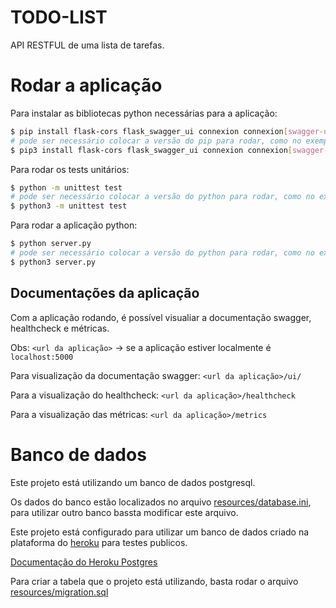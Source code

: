 # TODO-LIST

API RESTFUL de uma lista de tarefas.

# Rodar a aplicação

Para instalar as bibliotecas python necessárias para a aplicação:

```bash
$ pip install flask-cors flask_swagger_ui connexion connexion[swagger-ui] appmetrics unittest json
# pode ser necessário colocar a versão do pip para rodar, como no exemplo abaixo:
$ pip3 install flask-cors flask_swagger_ui connexion connexion[swagger-ui] appmetrics unittest json
```


Para rodar os tests unitários:

```bash
$ python -m unittest test
# pode ser necessário colocar a versão do python para rodar, como no exemplo abaixo:
$ python3 -m unittest test
```


Para rodar a aplicação python:

```bash
$ python server.py
# pode ser necessário colocar a versão do python para rodar, como no exemplo abaixo:
$ python3 server.py
```

## Documentações da aplicação

Com a aplicação rodando, é possível visualiar a documentação swagger, healthcheck e métricas.

Obs: `<url da aplicação>` -> se a aplicação estiver localmente é `localhost:5000`


Para visualização da documentação swagger:
`<url da aplicação>/ui/`

Para a visualização do healthcheck:
`<url da aplicação>/healthcheck`

Para a visualização das métricas:
`<url da aplicação>/metrics`


# Banco de dados

Este projeto está utilizando um banco de dados postgresql.

Os dados do banco estão localizados no arquivo [resources/database.ini](resources/database.ini), para utilizar outro banco bassta modificar este arquivo.

Este projeto está configurado para utilizar um banco de dados criado na plataforma do [heroku](https://heroku.com) para testes publicos.


[Documentação do Heroku Postgres](https://devcenter.heroku.com/articles/heroku-postgresql)


Para criar a tabela que o projeto está utilizando, basta rodar o arquivo [resources/migration.sql](resources/migration.sql)
